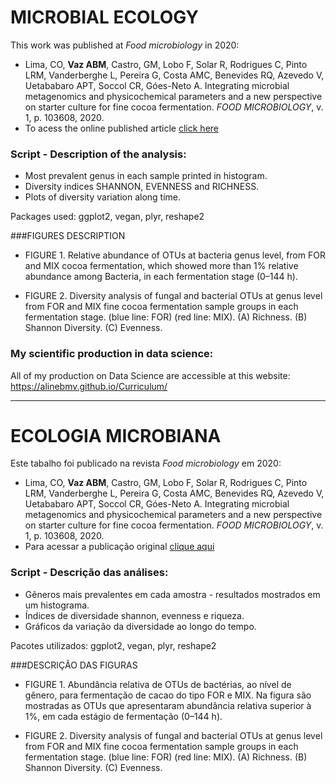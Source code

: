 # MICROBIAL ECOLOGY
This work was published at _Food microbiology_ in 2020:
* Lima, CO, **Vaz ABM**, Castro, GM, Lobo F, Solar R, Rodrigues C, Pinto LRM, Vanderberghe L, Pereira G, Costa AMC, Benevides RQ, Azevedo V,  Uetababaro APT, Soccol CR, Góes-Neto A. Integrating microbial metagenomics and physicochemical parameters and a new perspective on starter culture for fine cocoa fermentation. _FOOD MICROBIOLOGY_, v. 1, p. 103608, 2020.
* To acess the  online published article [click here](https://doi.org/10.1016/j.fm.2020.103608)

### Script - Description of the analysis:
* Most prevalent genus in each sample printed in histogram.
* Diversity indices SHANNON, EVENNESS and RICHNESS.
* Plots of diversity variation along time.

Packages used: ggplot2, vegan, plyr, reshape2

###FIGURES DESCRIPTION
* FIGURE 1. Relative abundance of OTUs at bacteria genus level, from FOR and MIX cocoa fermentation, which showed more than 1% relative abundance among Bacteria, in each fermentation stage (0–144 h).

* FIGURE 2. Diversity analysis of fungal and bacterial OTUs at genus level from FOR and MIX fine cocoa fermentation sample groups in each fermentation stage. (blue line: FOR) (red line: MIX). (A) Richness. (B) Shannon Diversity. (C) Evenness. 

### My scientific production in data science:
  All of my production on Data Science are accessible at this website: https://alinebmv.github.io/Curriculum/
***

# ECOLOGIA MICROBIANA
Este tabalho foi publicado na revista _Food microbiology_ em 2020:
* Lima, CO, **Vaz ABM**, Castro, GM, Lobo F, Solar R, Rodrigues C, Pinto LRM, Vanderberghe L, Pereira G, Costa AMC, Benevides RQ, Azevedo V,  Uetababaro APT, Soccol CR, Góes-Neto A. Integrating microbial metagenomics and physicochemical parameters and a new perspective on starter culture for fine cocoa fermentation. _FOOD MICROBIOLOGY_, v. 1, p. 103608, 2020.
* Para acessar a publicação original [clique aqui](https://doi.org/10.1016/j.fm.2020.103608)

### Script - Descrição das análises:
* Gêneros mais prevalentes em cada amostra - resultados mostrados em um histograma.
* Índices de diversidade shannon, evenness e riqueza.
* Gráficos da variação da diversidade ao longo do tempo.

Pacotes utilizados: ggplot2, vegan, plyr, reshape2

###DESCRIÇÃO DAS FIGURAS
* FIGURE 1. Abundância relativa de OTUs de bactérias, ao nível de gênero, para fermentação de cacao do tipo FOR e MIX. Na figura são mostradas as OTUs que apresentaram abundância relativa superior à 1%, em cada estágio de fermentação (0–144 h).

* FIGURE 2. Diversity analysis of fungal and bacterial OTUs at genus level from FOR and MIX fine cocoa fermentation sample groups in each fermentation stage. (blue line: FOR) (red line: MIX). (A) Richness. (B) Shannon Diversity. (C) Evenness. 






